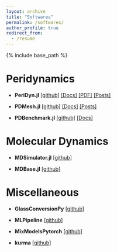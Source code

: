 ```yaml
---
layout: archive
title: "Softwares"
permalink: /softwares/
author_profile: true
redirect_from:
  - /resume
---
```


{% include base_path %}

Peridynamics
======

- __PeriDyn.jl__ [[github]](https://github.com/ravinderbhattoo/PeriDyn) [[Docs]](https://ravinderbhattoo.github.io/PeriDyn) [[PDF]]({{site.author.baseurl}}/files/PeriDyn.pdf) [[Posts]](/blogs/cat_peridyn)

- __PDMesh.jl__ [[github]](https://github.com/ravinderbhattoo/PDMesh) [[Docs]](https://ravinderbhattoo.github.io/PDMesh) [[Posts]](/blogs/cat_pdmesh)

- __PDBenchmark.jl__ [[github]](https://github.com/ravinderbhattoo/PDBenchmark) [[Docs]](https://ravinderbhattoo.github.io/PDBenchmark)

Molecular Dynamics
======

- __MDSimulator.jl__ [[github]](https://github.com/ravinderbhattoo/MDSimulator)

- __MDBase.jl__ [[github]](https://github.com/ravinderbhattoo/MDBase)

Miscellaneous
======

- __GlassConversionPy__ [[github]](https://github.com/ravinderbhattoo/GlassConversionPy)

- __MLPipeline__ [[github]](https://github.com/ravinderbhattoo/MLPipeline)

- __MixModelsPytorch__ [[github]](https://github.com/ravinderbhattoo/MixModelsPytorch)

- __kurma__ [[github]](https://github.com/ravinderbhattoo/kurma)